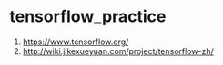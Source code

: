 # tensorflow_practice

1. https://www.tensorflow.org/
2. http://wiki.jikexueyuan.com/project/tensorflow-zh/
